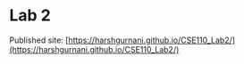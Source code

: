 # Lab 2

Published site: [https://harshgurnani.github.io/CSE110_Lab2/](https://harshgurnani.github.io/CSE110_Lab2/)
